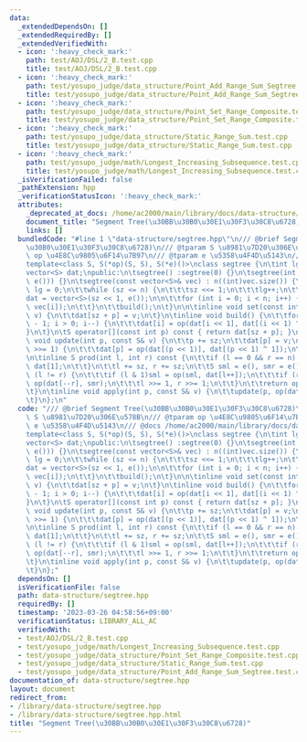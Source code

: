 ```yaml
---
data:
  _extendedDependsOn: []
  _extendedRequiredBy: []
  _extendedVerifiedWith:
  - icon: ':heavy_check_mark:'
    path: test/AOJ/DSL/2_B.test.cpp
    title: test/AOJ/DSL/2_B.test.cpp
  - icon: ':heavy_check_mark:'
    path: test/yosupo_judge/data_structure/Point_Add_Range_Sum_Segtree.test.cpp
    title: test/yosupo_judge/data_structure/Point_Add_Range_Sum_Segtree.test.cpp
  - icon: ':heavy_check_mark:'
    path: test/yosupo_judge/data_structure/Point_Set_Range_Composite.test.cpp
    title: test/yosupo_judge/data_structure/Point_Set_Range_Composite.test.cpp
  - icon: ':heavy_check_mark:'
    path: test/yosupo_judge/data_structure/Static_Range_Sum.test.cpp
    title: test/yosupo_judge/data_structure/Static_Range_Sum.test.cpp
  - icon: ':heavy_check_mark:'
    path: test/yosupo_judge/math/Longest_Increasing_Subsequence.test.cpp
    title: test/yosupo_judge/math/Longest_Increasing_Subsequence.test.cpp
  _isVerificationFailed: false
  _pathExtension: hpp
  _verificationStatusIcon: ':heavy_check_mark:'
  attributes:
    _deprecated_at_docs: /home/ac2000/main/library/docs/data-structure/segtree.md
    document_title: "Segment Tree(\u30BB\u30B0\u30E1\u30F3\u30C8\u6728)"
    links: []
  bundledCode: "#line 1 \"data-structure/segtree.hpp\"\n/// @brief Segment Tree(\u30BB\
    \u30B0\u30E1\u30F3\u30C8\u6728)\n/// @tparam S \u8981\u7D20\u306E\u578B\n/// @tparam\
    \ op \u4E8C\u9805\u6F14\u7B97\n/// @tparam e \u5358\u4F4D\u5143\n/// @docs /home/ac2000/main/library/docs/data-structure/segtree.md\n\
    template<class S, S(*op)(S, S), S(*e)()>\nclass segtree {\n\tint lg, sz, n;\n\t\
    vector<S> dat;\npublic:\n\tsegtree() :segtree(0) {}\n\tsegtree(int n) : segtree(vector<S>(n,\
    \ e())) {}\n\tsegtree(const vector<S>& vec) : n((int)vec.size()) {\n\t\tsz = 1,\
    \ lg = 0;\n\t\twhile (sz <= n) {\n\t\t\tsz <<= 1;\n\t\t\tlg++;\n\t\t}\n\n\t\t\
    dat = vector<S>(sz << 1, e());\n\n\t\tfor (int i = 0; i < n; i++) {\n\t\t\tset(i,\
    \ vec[i]);\n\t\t}\n\t\tbuild();\n\t}\n\n\tinline void set(const int p, const S&\
    \ v) {\n\t\tdat[sz + p] = v;\n\t}\n\tinline void build() {\n\t\tfor (int i = sz\
    \ - 1; i > 0; i--) {\n\t\t\tdat[i] = op(dat[i << 1], dat[(i << 1) ^ 1]);\n\t\t\
    }\n\t}\n\tS operator[](const int p) const { return dat[sz + p]; }\n\n\tinline\
    \ void update(int p, const S& v) {\n\t\tp += sz;\n\t\tdat[p] = v;\n\t\twhile (p\
    \ >>= 1) {\n\t\t\tdat[p] = op(dat[(p << 1)], dat[(p << 1) ^ 1]);\n\t\t}\n\t}\n\
    \n\tinline S prod(int l, int r) const {\n\t\tif (l == 0 && r == n) {\n\t\t\treturn\
    \ dat[1];\n\t\t}\n\t\tl += sz, r += sz;\n\t\tS sml = e(), smr = e();\n\t\twhile\
    \ (l != r) {\n\t\t\tif (l & 1)sml = op(sml, dat[l++]);\n\t\t\tif (r & 1)smr =\
    \ op(dat[--r], smr);\n\t\t\tl >>= 1, r >>= 1;\n\t\t}\n\t\treturn op(sml, smr);\n\
    \t}\n\tinline void apply(int p, const S& v) {\n\t\tupdate(p, op(dat[sz + p], v));\n\
    \t}\n};\n"
  code: "/// @brief Segment Tree(\u30BB\u30B0\u30E1\u30F3\u30C8\u6728)\n/// @tparam\
    \ S \u8981\u7D20\u306E\u578B\n/// @tparam op \u4E8C\u9805\u6F14\u7B97\n/// @tparam\
    \ e \u5358\u4F4D\u5143\n/// @docs /home/ac2000/main/library/docs/data-structure/segtree.md\n\
    template<class S, S(*op)(S, S), S(*e)()>\nclass segtree {\n\tint lg, sz, n;\n\t\
    vector<S> dat;\npublic:\n\tsegtree() :segtree(0) {}\n\tsegtree(int n) : segtree(vector<S>(n,\
    \ e())) {}\n\tsegtree(const vector<S>& vec) : n((int)vec.size()) {\n\t\tsz = 1,\
    \ lg = 0;\n\t\twhile (sz <= n) {\n\t\t\tsz <<= 1;\n\t\t\tlg++;\n\t\t}\n\n\t\t\
    dat = vector<S>(sz << 1, e());\n\n\t\tfor (int i = 0; i < n; i++) {\n\t\t\tset(i,\
    \ vec[i]);\n\t\t}\n\t\tbuild();\n\t}\n\n\tinline void set(const int p, const S&\
    \ v) {\n\t\tdat[sz + p] = v;\n\t}\n\tinline void build() {\n\t\tfor (int i = sz\
    \ - 1; i > 0; i--) {\n\t\t\tdat[i] = op(dat[i << 1], dat[(i << 1) ^ 1]);\n\t\t\
    }\n\t}\n\tS operator[](const int p) const { return dat[sz + p]; }\n\n\tinline\
    \ void update(int p, const S& v) {\n\t\tp += sz;\n\t\tdat[p] = v;\n\t\twhile (p\
    \ >>= 1) {\n\t\t\tdat[p] = op(dat[(p << 1)], dat[(p << 1) ^ 1]);\n\t\t}\n\t}\n\
    \n\tinline S prod(int l, int r) const {\n\t\tif (l == 0 && r == n) {\n\t\t\treturn\
    \ dat[1];\n\t\t}\n\t\tl += sz, r += sz;\n\t\tS sml = e(), smr = e();\n\t\twhile\
    \ (l != r) {\n\t\t\tif (l & 1)sml = op(sml, dat[l++]);\n\t\t\tif (r & 1)smr =\
    \ op(dat[--r], smr);\n\t\t\tl >>= 1, r >>= 1;\n\t\t}\n\t\treturn op(sml, smr);\n\
    \t}\n\tinline void apply(int p, const S& v) {\n\t\tupdate(p, op(dat[sz + p], v));\n\
    \t}\n};"
  dependsOn: []
  isVerificationFile: false
  path: data-structure/segtree.hpp
  requiredBy: []
  timestamp: '2023-03-26 04:58:56+09:00'
  verificationStatus: LIBRARY_ALL_AC
  verifiedWith:
  - test/AOJ/DSL/2_B.test.cpp
  - test/yosupo_judge/math/Longest_Increasing_Subsequence.test.cpp
  - test/yosupo_judge/data_structure/Point_Set_Range_Composite.test.cpp
  - test/yosupo_judge/data_structure/Static_Range_Sum.test.cpp
  - test/yosupo_judge/data_structure/Point_Add_Range_Sum_Segtree.test.cpp
documentation_of: data-structure/segtree.hpp
layout: document
redirect_from:
- /library/data-structure/segtree.hpp
- /library/data-structure/segtree.hpp.html
title: "Segment Tree(\u30BB\u30B0\u30E1\u30F3\u30C8\u6728)"
---
```

